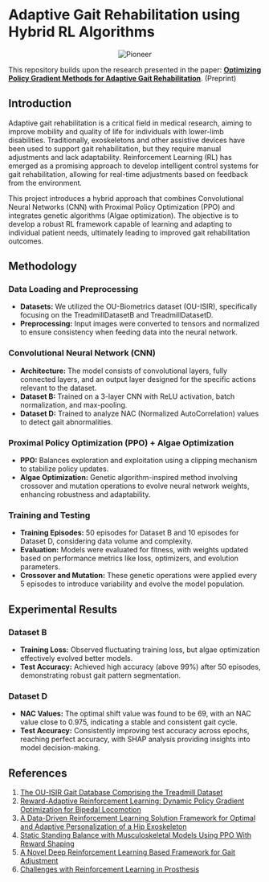 # Adaptive Gait Rehabilitation using Hybrid RL Algorithms

<p align="center">
  <img src="https://github.com/user-attachments/assets/70e7d3fb-154e-4238-9124-477f75084f8e" alt="Pioneer" />
</p>


This repository builds upon the research presented in the paper: [**Optimizing Policy Gradient Methods for Adaptive Gait Rehabilitation**](https://www.researchgate.net/publication/383177984_Optimizing_Policy_Gradient_Methods_for_Adaptive_Gait_Rehabilitation?channel=doi&linkId=66bfcb52145f4d35535fe3fa&showFulltext=true). (Preprint)

## Introduction

Adaptive gait rehabilitation is a critical field in medical research, aiming to improve mobility and quality of life for individuals with lower-limb disabilities. Traditionally, exoskeletons and other assistive devices have been used to support gait rehabilitation, but they require manual adjustments and lack adaptability. Reinforcement Learning (RL) has emerged as a promising approach to develop intelligent control systems for gait rehabilitation, allowing for real-time adjustments based on feedback from the environment.

This project introduces a hybrid approach that combines Convolutional Neural Networks (CNN) with Proximal Policy Optimization (PPO) and integrates genetic algorithms (Algae optimization). The objective is to develop a robust RL framework capable of learning and adapting to individual patient needs, ultimately leading to improved gait rehabilitation outcomes.

## Methodology

### Data Loading and Preprocessing

- **Datasets:** We utilized the OU-Biometrics dataset (OU-ISIR), specifically focusing on the TreadmillDatasetB and TreadmillDatasetD.
- **Preprocessing:** Input images were converted to tensors and normalized to ensure consistency when feeding data into the neural network.

### Convolutional Neural Network (CNN)

- **Architecture:** The model consists of convolutional layers, fully connected layers, and an output layer designed for the specific actions relevant to the dataset.
- **Dataset B:** Trained on a 3-layer CNN with ReLU activation, batch normalization, and max-pooling.
- **Dataset D:** Trained to analyze NAC (Normalized AutoCorrelation) values to detect gait abnormalities.

### Proximal Policy Optimization (PPO) + Algae Optimization

- **PPO:** Balances exploration and exploitation using a clipping mechanism to stabilize policy updates.
- **Algae Optimization:** Genetic algorithm-inspired method involving crossover and mutation operations to evolve neural network weights, enhancing robustness and adaptability.

### Training and Testing

- **Training Episodes:** 50 episodes for Dataset B and 10 episodes for Dataset D, considering data volume and complexity.
- **Evaluation:** Models were evaluated for fitness, with weights updated based on performance metrics like loss, optimizers, and evolution parameters.
- **Crossover and Mutation:** These genetic operations were applied every 5 episodes to introduce variability and evolve the model population.

## Experimental Results

### Dataset B

- **Training Loss:** Observed fluctuating training loss, but algae optimization effectively evolved better models.
- **Test Accuracy:** Achieved high accuracy (above 99%) after 50 episodes, demonstrating robust gait pattern segmentation.

### Dataset D

- **NAC Values:** The optimal shift value was found to be 69, with an NAC value close to 0.975, indicating a stable and consistent gait cycle.
- **Test Accuracy:** Consistently improving test accuracy across epochs, reaching perfect accuracy, with SHAP analysis providing insights into model decision-making.

## References

1. [The OU-ISIR Gait Database Comprising the Treadmill Dataset](https://git-disl.github.io/GTDLBench/datasets/mnist_datasets/)
2. [Reward-Adaptive Reinforcement Learning: Dynamic Policy Gradient Optimization for Bipedal Locomotion](https://arxiv.org/pdf/2107.01908.pdf)
3. [A Data-Driven Reinforcement Learning Solution Framework for Optimal and Adaptive Personalization of a Hip Exoskeleton](https://arxiv.org/ftp/arxiv/papers/2011/2011.06116.pdf)
4. [Static Standing Balance with Musculoskeletal Models Using PPO With Reward Shaping](https://tinyurl.com/mvktmf7z)
5. [A Novel Deep Reinforcement Learning Based Framework for Gait Adjustment](https://arxiv.org/pdf/2107.01908.pdf)
6. [Challenges with Reinforcement Learning in Prosthesis](https://www.mdpi.com/2227-7390/11/1/178)




